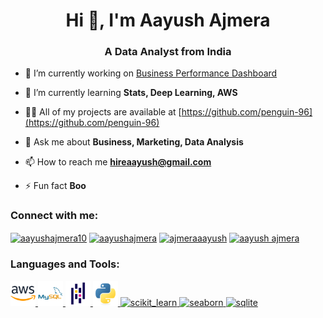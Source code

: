<h1 align="center">Hi 👋, I'm Aayush Ajmera</h1>
<h3 align="center">A Data Analyst from India</h3>

- 🔭 I’m currently working on [Business Performance Dashboard](https://github.com/penguin-96/BI/tree/main/BP%20analysis)

- 🌱 I’m currently learning **Stats, Deep Learning, AWS**

- 👨‍💻 All of my projects are available at [https://github.com/penguin-96](https://github.com/penguin-96)

- 💬 Ask me about **Business, Marketing, Data Analysis**

- 📫 How to reach me **hireaayush@gmail.com**

- ⚡ Fun fact **Boo**

<h3 align="left">Connect with me:</h3>
<p align="left">
<a href="https://twitter.com/aayushajmera10" target="blank"><img align="center" src="https://raw.githubusercontent.com/rahuldkjain/github-profile-readme-generator/master/src/images/icons/Social/twitter.svg" alt="aayushajmera10" height="30" width="40" /></a>
<a href="https://linkedin.com/in/aayushajmera" target="blank"><img align="center" src="https://raw.githubusercontent.com/rahuldkjain/github-profile-readme-generator/master/src/images/icons/Social/linked-in-alt.svg" alt="aayushajmera" height="30" width="40" /></a>
<a href="https://fb.com/ajmeraaayush" target="blank"><img align="center" src="https://raw.githubusercontent.com/rahuldkjain/github-profile-readme-generator/master/src/images/icons/Social/facebook.svg" alt="ajmeraaayush" height="30" width="40" /></a>
<a href="https://www.youtube.com/c/aayush ajmera" target="blank"><img align="center" src="https://raw.githubusercontent.com/rahuldkjain/github-profile-readme-generator/master/src/images/icons/Social/youtube.svg" alt="aayush ajmera" height="30" width="40" /></a>
</p>

<h3 align="left">Languages and Tools:</h3>
<p align="left"> <a href="https://aws.amazon.com" target="_blank" rel="noreferrer"> <img src="https://raw.githubusercontent.com/devicons/devicon/master/icons/amazonwebservices/amazonwebservices-original-wordmark.svg" alt="aws" width="40" height="40"/> </a> <a href="https://www.mysql.com/" target="_blank" rel="noreferrer"> <img src="https://raw.githubusercontent.com/devicons/devicon/master/icons/mysql/mysql-original-wordmark.svg" alt="mysql" width="40" height="40"/> </a> <a href="https://pandas.pydata.org/" target="_blank" rel="noreferrer"> <img src="https://raw.githubusercontent.com/devicons/devicon/2ae2a900d2f041da66e950e4d48052658d850630/icons/pandas/pandas-original.svg" alt="pandas" width="40" height="40"/> </a> <a href="https://www.python.org" target="_blank" rel="noreferrer"> <img src="https://raw.githubusercontent.com/devicons/devicon/master/icons/python/python-original.svg" alt="python" width="40" height="40"/> </a> <a href="https://scikit-learn.org/" target="_blank" rel="noreferrer"> <img src="https://upload.wikimedia.org/wikipedia/commons/0/05/Scikit_learn_logo_small.svg" alt="scikit_learn" width="40" height="40"/> </a> <a href="https://seaborn.pydata.org/" target="_blank" rel="noreferrer"> <img src="https://seaborn.pydata.org/_images/logo-mark-lightbg.svg" alt="seaborn" width="40" height="40"/> </a> <a href="https://www.sqlite.org/" target="_blank" rel="noreferrer"> <img src="https://www.vectorlogo.zone/logos/sqlite/sqlite-icon.svg" alt="sqlite" width="40" height="40"/> </a> </p>
